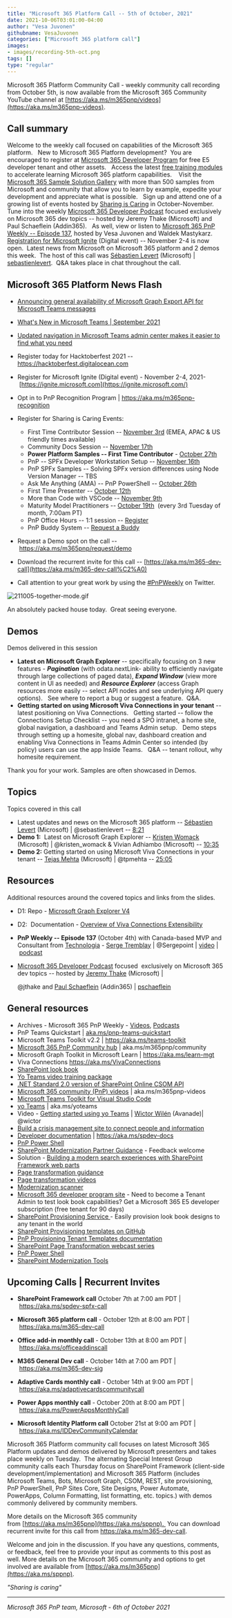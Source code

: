 ```yaml
---
title: "Microsoft 365 Platform Call -- 5th of October, 2021"
date: 2021-10-06T03:01:00-04:00
author: "Vesa Juvonen"
githubname: VesaJuvonen
categories: ["Microsoft 365 platform call"]
images:
- images/recording-5th-oct.png
tags: []
type: "regular"
---
```


Microsoft 365 Platform Community Call - weekly community call recording from October 5th, is now available from the Microsoft 365 Community YouTube channel at [https://aka.ms/m365pnp/videos](https://aka.ms/m365pnp-videos).


## Call summary

Welcome to the weekly call focused on capabilities of the Microsoft 365 platform.   New to Microsoft 365 Platform development?  You are encouraged to register at [Microsoft 365 Developer Program](https://aka.ms/m365/devprogram) for free E5 developer tenant and other assets.   Access the latest [free training modules](https://aka.ms/m365/dev/learn) to accelerate learning Microsoft 365 platform capabilities.    Visit the [Microsoft 365 Sample Solution Gallery](https://aka.ms/m365/samples) with more than 500 samples from Microsoft and community that allow you to learn by example, expedite your development and appreciate what is possible.   Sign up and attend one of a growing list of events hosted by [Sharing is Caring](https://pnp.github.io/sharing-is-caring/) in October-November.  Tune into the weekly [Microsoft 365 Developer Podcast](https://m365devpodcast.com) focused exclusively on Microsoft 365 dev topics -- hosted by Jeremy Thake (Microsoft) and Paul Schaeflein (Addin365).   As well, view or listen to [Microsoft 365 PnP Weekly -- Episode 137](https://techcommunity.microsoft.com/t5/microsoft-365-pnp-blog/microsoft-365-pnp-weekly-episode-137-serge-tremblay-technologia/ba-p/2809397), hosted by Vesa Juvonen and Waldek Mastykarz.   [Registration for Microsoft Ignite](https://ignite.microsoft.com) (Digital event) -- November 2-4 is now open.  Latest news from Microsoft on Microsoft 365 platform and 2 demos this week.  The host of this call was [Sébastien Levert](https://twitter.com/sebastienlevert) (Microsoft) | [sebastienlevert](https://github.com/sebastienlevert).  Q&A takes place in chat throughout the call.

## Microsoft 365 Platform News Flash

-   [Announcing general availability of Microsoft Graph Export API for
    Microsoft Teams
    messages](https://developer.microsoft.com/microsoft-365/blogs/announcing-general-availability-of-microsoft-graph-export-api-for-microsoft-teams-messages/)
-   [What's New in Microsoft Teams | September
    2021](https://techcommunity.microsoft.com/t5/microsoft-teams-blog/what-s-new-in-microsoft-teams-september-2021/ba-p/2793627)
-   [Updated navigation in Microsoft Teams admin center makes it easier
    to find what you
    need](https://techcommunity.microsoft.com/t5/microsoft-teams-blog/updated-navigation-in-microsoft-teams-admin-center-makes-it/ba-p/2801281)

-   Register today for Hacktoberfest 2021 --
    <https://hacktoberfest.digitalocean.com>
-   Register for Microsoft Ignite (Digital event) - November 2-4,
    2021- [https://ignite.microsoft.com](https://ignite.microsoft.com/)
-   Opt in to PnP Recognition Program
    | <https://aka.ms/m365pnp-recognition>
-   Register for Sharing is Caring Events:
    -   First Time Contributor Session -- [November
        3rd](https://forms.office.com/Pages/ResponsePage.aspx?id=KtIy2vgLW0SOgZbwvQuRaXDXyCl9DkBHq4A2OG7uLpdUREZVRDVYUUJLT1VNRDM4SjhGMlpUNzBORy4u)
        (EMEA, APAC & US friendly times available)
    -   Community Docs Session -- [November
        17th](https://forms.office.com/Pages/ResponsePage.aspx?id=KtIy2vgLW0SOgZbwvQuRaXDXyCl9DkBHq4A2OG7uLpdUOUdFR0U1STdGS0lXUDA2Sk1YSE1WMEtHSy4u)
          
    -   **Power Platform Samples -- First Time Contributor** - [October
        27th](https://forms.office.com/pages/responsepage.aspx?id=KtIy2vgLW0SOgZbwvQuRaXDXyCl9DkBHq4A2OG7uLpdUMTFJWFFGVUxBNUFZQjZWRUdaOE5BMFkwNS4u)
    -   PnP -- SPFx Developer Workstation Setup -- [November
        16th](https://forms.office.com/Pages/ResponsePage.aspx?id=KtIy2vgLW0SOgZbwvQuRaXDXyCl9DkBHq4A2OG7uLpdUM0xJTFJZN01MWlZQVFc3UjgxRUxQQkhDSS4u)
    -   PnP SPFx Samples -- Solving SPFx version differences using Node
        Version Manager -- TBS 
    -   Ask Me Anything (AMA) -- PnP PowerShell -- [October
        26th](https://forms.office.com/Pages/ResponsePage.aspx?id=KtIy2vgLW0SOgZbwvQuRaXDXyCl9DkBHq4A2OG7uLpdUMElCOUdaTkUwQVI2UVBITExPSTU3WjJRTS4u)
    -   First Time Presenter -- [October
        12th](https://forms.office.com/Pages/ResponsePage.aspx?id=KtIy2vgLW0SOgZbwvQuRaXDXyCl9DkBHq4A2OG7uLpdUNDJOOU5JREc2TUhCVzNGTTJFUldSUUNUSy4u)
    -   More than Code with VSCode -- [November
        9th](https://forms.office.com/Pages/ResponsePage.aspx?id=KtIy2vgLW0SOgZbwvQuRaXDXyCl9DkBHq4A2OG7uLpdURFZPM00xREdYMzVIOEJCWUhWRzBVMlRJWS4u)  
    -   Maturity Model Practitioners -- [October
        19th](https://forms.office.com/Pages/ResponsePage.aspx?id=KtIy2vgLW0SOgZbwvQuRaXDXyCl9DkBHq4A2OG7uLpdUODY3NVRFQ0E4SFg5WlI1TU83WFJQRklZSy4u) 
        (every 3rd Tuesday of month, 7:00am PT)
    -   PnP Office Hours -- 1:1 session --
        [Register](https://outlook.office365.com/owa/calendar/PnPSharingisCaring@warner.digital/bookings/)
    -   PnP Buddy System -- [Request a
        Buddy](https://forms.office.com/Pages/ResponsePage.aspx?id=KtIy2vgLW0SOgZbwvQuRaXDXyCl9DkBHq4A2OG7uLpdUMjRRUVg4NElZUUJLTEY1TVVSVDJFRFpLRS4u)
-   Request a Demo spot on the
    call -- <https://aka.ms/m365pnp/request/demo>
-   Download the recurrent invite for this call
    -- [https://aka.ms/m365-dev-call](https://aka.ms/m365-dev-call%C2%A0)
-   Call attention to your great work by using
    the [#PnPWeekly](https://twitter.com/hashtag/PnPWeekly?src=hashtag_click) on
    Twitter.

![211005-together-mode.gif](images/211005-together-mode.gif)

An absolutely packed house today.  Great seeing everyone.

## Demos

Demos delivered in this session

-   **Latest on Microsoft Graph Explorer** -- specifically focusing on 3
    new features - ***Pagination*** (with odata.nextLink- ability to
    efficiently navigate through large collections of paged data),
    ***Expand Window*** (view more content in UI as needed) and
    ***Resource Explorer*** (access Graph resources more easily --
    select API nodes and see underlying API query options).   See where
    to report a bug or suggest a feature.  Q&A.   
-   **Getting started on using Microsoft Viva Connections in your tenant** -- latest positioning on Viva Connections.   Getting started -- follow the Connections Setup Checklist -- you need a SPO intranet, a home site, global navigation, a dashboard and Teams Admin setup.   Demo steps through setting up a homesite, global nav, dashboard creation and enabling Viva Connections in Teams Admin Center so intended (by policy) users can use the app Inside Teams.   Q&A -- tenant rollout, why homesite requirement.

Thank you for your work. Samples are often showcased in Demos.

## Topics

Topics covered in this call

-   Latest updates and news on the Microsoft 365 platform -- [Sébastien
    Levert](https://twitter.com/sebastienlevert) (Microsoft) |
    @sebastienlevert -- [8:21](https://youtu.be/4LFP1Zyerq4?t=501)
-   **Demo 1:**  Latest on Microsoft Graph Explorer -- [Kristen
    Womack](https://twitter.com/kristen_womack) (Microsoft) |
    @kristen_womack & Vivian Adhiambo (Microsoft) --
    [10:35](https://youtu.be/4LFP1Zyerq4?t=635)
-   **Demo 2:** Getting started on using Microsoft Viva Connections in
    your tenant -- [Tejas Mehta](https://twitter.com/tpmehta) (Microsoft)
    | @tpmehta -- [25:05](https://youtu.be/4LFP1Zyerq4?t=1505)

## Resources

Additional resources around the covered topics and links from the
slides.

-   D1: Repo - [Microsoft Graph Explorer
    V4](https://github.com/microsoftgraph/microsoft-graph-explorer-v4) 

-   D2:  Documentation - [Overview of Viva Connections
    Extensibility](https://docs.microsoft.com/sharepoint/dev/spfx/viva/overview-viva-connections) 

-   **PnP Weekly -- Episode 137** (October 4th) with Canada-based MVP
    and Consultant from [Technologia](https://www.technologia.com/en) -
    [Serge Tremblay](https://twitter.com/Sergepoint) | @Sergepoint
    | [video](https://techcommunity.microsoft.com/t5/microsoft-365-pnp-blog/microsoft-365-pnp-weekly-episode-137-serge-tremblay-technologia/ba-p/2809397) | [podcast](https://pnpweekly.podbean.com/e/microsoft-365-pnp-weekly-episode-137-%E2%80%93-4th-of-october-2021/)

-   [Microsoft 365 Developer
    Podcast](https://m365devpodcast.com/) focused  exclusively on
    Microsoft 365 dev topics -- hosted by [Jeremy
    Thake](https://twitter.com/jthake) (Microsoft) |

    @jthake and [Paul
    Schaeflein](https://twitter.com/paulschaeflein) (Addin365)
    | [pschaeflein](https://github.com/pschaeflein)

## General resources

-   Archives - Microsoft 365 PnP Weekly
    - [Videos](https://www.youtube.com/playlist?list=PLR9nK3mnD-OVYI-St_CBiFfuL4CZbBpkC), [Podcasts](https://pnpweekly.podbean.com/)  
-   PnP Teams Quickstart
    | [aka.ms/pnp-teams-quickstart](https://aka.ms/pnp-teams-quickstart)
-   Microsoft Teams Toolkit v2.2 | <https://aka.ms/teams-toolkit>
-   [Microsoft 365 PnP Community
    hub](https://techcommunity.microsoft.com/t5/microsoft-365-pnp/ct-p/Microsoft365PnP) |
    aka.ms/m365pnp/community 
-   Microsoft Graph Toolkit in Microsoft Learn
    | <https://aka.ms/learn-mgt>
-   Viva Connections <https://aka.ms/VivaConnections>
-   [SharePoint look
    book](https://lookbook.microsoft.com/?WT.mc_id=m365-24198-cxa)
-   [Yo Teams video training package](https://aka.ms/yoteams-training)
-   [.NET Standard 2.0 version of SharePoint Online CSOM
    API](https://developer.microsoft.com/microsoft-365/blogs/net-standard-version-of-sharepoint-online-csom-apis?WT.mc_id=m365-24198-cxa)
-   [Microsoft 365 community (PnP)
    videos](https://aka.ms/m365pnp-videos) | aka.ms/m365pnp-videos
-   [Microsoft Teams Toolkit for Visual Studio
    Code](https://marketplace.visualstudio.com/items?itemName=TeamsDevApp.ms-teams-vscode-extension)
-   [yo Teams](https://aka.ms/yoteams) | aka.ms/yoteams
-   Video - [Getting started using yo
    Teams](https://youtu.be/w0OrFkzNC10) | [Wictor
    Wilén](https://twitter.com/wictor) (Avanade)| @wictor
-   [Build a crisis management site to connect people and
    information](https://techcommunity.microsoft.com/t5/microsoft-sharepoint-blog/build-a-crisis-management-site-to-connect-people-and-information/ba-p/1216791?WT.mc_id=m365-24198-cxa)
-   [Developer
    documentation](https://aka.ms/spdev-docs) | <https://aka.ms/spdev-docs>
-   [PnP Power Shell](https://aka.ms/sppnp-powershell)
-   [SharePoint Modernization Partner
    Guidance](https://aka.ms/sppnp-modernization-partnerguidance) -
    Feedback welcome
-   Solution - [Building a modern search experiences with SharePoint
    Framework web parts](https://aka.ms/pnp-modern-search)
-   [Page transformation
    guidance](https://aka.ms/sppnp-pagetransformation)
-   [Page transformation
    videos](https://aka.ms/sppnp-pagetransformationvideos)
-   [Modernization scanner](https://aka.ms/sppnp-modernizationscanner)
-   [Microsoft 365 developer program
    site](https://developer.microsoft.com/office/dev-program?WT.mc_id=m365-24198-cxa) -
    Need to become a Tenant Admin to test look book capabilities? Get a
    Microsoft 365 E5 developer subscription (free tenant for 90 days)
-   [SharePoint Provisioning
    Service ](https://lookbook.microsoft.com/)- Easily provision
    look book designs to any tenant in the world
-   [SharePoint Provisioning templates on
    GitHub](https://github.com/SharePoint/sp-dev-provisioning-templates)
-   [PnP Provisioning Tenant Templates
    documentation](https://docs.microsoft.com/sharepoint/dev/solution-guidance/pnp-provisioning-tenant-templates?WT.mc_id=m365-24198-cxa)
-   [SharePoint Page Transformation webcast
    series](https://developer.microsoft.com/sharepoint/blogs/sharepoint-page-transformation-webcast-series?WT.mc_id=m365-24198-cxa)
-   [PnP Power Shell](https://aka.ms/sppnp-powershell)
-   [SharePoint Modernization
    Tools](https://github.com/SharePoint/sp-dev-modernization/tree/dev/Tools)


## Upcoming Calls | Recurrent Invites

-   **SharePoint Framework call** October 7th at 7:00 am PDT
    | <https://aka.ms/spdev-spfx-call>
-   **Microsoft 365 platform call** - October 12th at 8:00 am PDT
    | <https://aka.ms/m365-dev-call>
-   **Office add-in monthly call** - October 13th at 8:00 am PDT
    | <https://aka.ms/officeaddinscall>
-   **M365 General Dev call** - October 14th at 7:00 am PDT
    | <https://aka.ms/m365-dev-sig>
-   **Adaptive Cards monthly call** - October 14th at 9:00 am PDT
| <https://aka.ms/adaptivecardscommunitycall>

-   **Power Apps monthly call** - October 20th at 8:00 am PDT
    | <https://aka.ms/PowerAppsMonthlyCall>
-   **Microsoft Identity Platform call** October 21st at 9:00 am
    PDT | <https://aka.ms/IDDevCommunityCalendar>

Microsoft 365 Platform community call focuses on latest Microsoft 365 Platform updates and demos delivered by Microsoft presenters and takes place weekly on Tuesday.  The alternating Special Interest Group community calls each Thursday focus on SharePoint Framework (client-side development/implementation) and Microsoft 365 Platform (includes Microsoft Teams, Bots, Microsoft Graph, CSOM, REST, site provisioning, PnP PowerShell, PnP Sites Core, Site Designs, Power Automate, PowerApps, Column Formatting, list formatting, etc. topics.) with demos commonly delivered by community members. 

More details on the Microsoft 365 community from [https://aka.ms/m365pnp](https://aka.ms/sppnp).  You can download recurrent invite for this call from <https://aka.ms/m365-dev-call>.  

Welcome and join in the discussion. If you have any questions, comments, or feedback, feel free to provide your input as comments to this post as well. More details on the Microsoft 365 community and options to get involved are available from [https://aka.ms/m365pnp](https://aka.ms/sppnp).


*"Sharing is caring"*

------------------------------------------------------------------------

*Microsoft 365 PnP team, Microsoft - 6th of October 2021*
